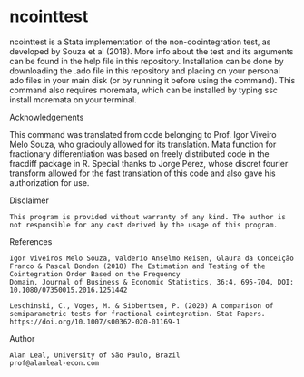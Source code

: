 # ncointtest
ncointtest is a Stata implementation of the non-coointegration test, as developed by Souza et al (2018). More info about the test and its arguments can be found in the help file in this repository. 
Installation can be done by downloading the .ado file in this repository and placing on your personal ado files in your main disk (or by running it before using the command).
This command also requires moremata, which can be installed by typing ssc install moremata on your terminal. 

Acknowledgements 

This command was translated from code belonging to Prof. Igor Viveiro Melo Souza, who graciouly allowed for its translation. Mata function for fractionary differentiation was based on
    freely distributed code in the fracdiff package in R. Special thanks to Jorge Perez, whose discret fourier transform allowed for the fast translation of this code and also gave his
    authorization for use. 

Disclaimer

    This program is provided without warranty of any kind. The author is not responsible for any cost derived by the usage of this program.


References

    Igor Viveiros Melo Souza, Valderio Anselmo Reisen, Glaura da Conceição Franco & Pascal Bondon (2018) The Estimation and Testing of the Cointegration Order Based on the Frequency
    Domain, Journal of Business & Economic Statistics, 36:4, 695-704, DOI: 10.1080/07350015.2016.1251442

    Leschinski, C., Voges, M. & Sibbertsen, P. (2020) A comparison of semiparametric tests for fractional cointegration. Stat Papers. https://doi.org/10.1007/s00362-020-01169-1


Author

    Alan Leal, University of São Paulo, Brazil
    prof@alanleal-econ.com
